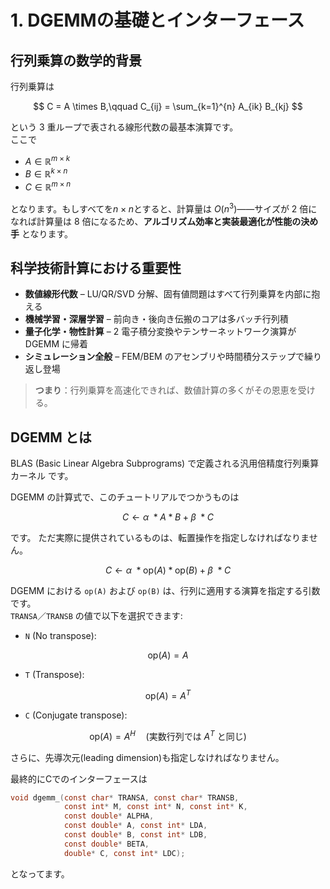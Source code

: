 # 1. DGEMMの基礎とインターフェース  

## 行列乗算の数学的背景  

行列乗算は  

$$
C = A \times B,\qquad
C_{ij} = \sum_{k=1}^{n} A_{ik} B_{kj}
$$

という 3 重ループで表される線形代数の最基本演算です。  
ここで  

- $`A \in \mathbb{R}^{m \times k}`$
- $`B \in \mathbb{R}^{k \times n}`$
- $`C \in \mathbb{R}^{m \times n}`$

となります。もしすべてを$`n \times n`$とすると、計算量は $`O(n^3)`$――サイズが 2 倍になれば計算量は 8 倍になるため、**アルゴリズム効率と実装最適化が性能の決め手** となります。

## 科学技術計算における重要性  

- **数値線形代数** – LU/QR/SVD 分解、固有値問題はすべて行列乗算を内部に抱える  
- **機械学習・深層学習** – 前向き・後向き伝搬のコアは多バッチ行列積  
- **量子化学・物性計算** – 2 電子積分変換やテンサーネットワーク演算が DGEMM に帰着  
- **シミュレーション全般** – FEM/BEM のアセンブリや時間積分ステップで繰り返し登場  

> **つまり**：行列乗算を高速化できれば、数値計算の多くがその恩恵を受ける。

## DGEMM とは  
BLAS (Basic Linear Algebra Subprograms) で定義される汎用倍精度行列乗算カーネル です。

DGEMM の計算式で、このチュートリアルでつかうものは

$$
C \gets \alpha\ * A * B + \beta\ * C
$$

です。
ただ実際に提供されているものは、転置操作を指定しなければなりません。

$$
C \gets \alpha\ * \mathrm{op}(A) * \mathrm{op}(B) + \beta\ * C
$$

DGEMM における `op(A)` および `op(B)` は、行列に適用する演算を指定する引数です。  
`TRANSA`／`TRANSB` の値で以下を選択できます:

- `N` (No transpose):

$$
\mathrm{op}(A) = A
$$

- `T` (Transpose):

$$
\mathrm{op}(A) = A^{T}
$$

- `C` (Conjugate transpose):

$$
\mathrm{op}(A) = A^{H}
\quad(\text{実数行列では }A^{T}\text{ と同じ})
$$

さらに、先導次元(leading dimension)も指定しなければなりません。

最終的にCでのインターフェースは

```c
void dgemm_(const char* TRANSA, const char* TRANSB,
            const int* M, const int* N, const int* K,
            const double* ALPHA,
            const double* A, const int* LDA,
            const double* B, const int* LDB,
            const double* BETA,
            double* C, const int* LDC);
```

となってます。
